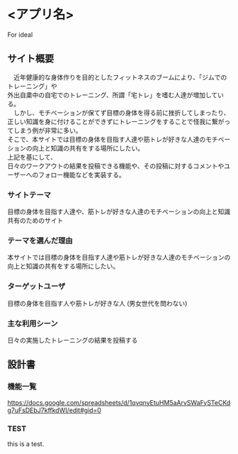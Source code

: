 # <アプリ名>
For ideal

## サイト概要
　近年健康的な身体作りを目的としたフィットネスのブームにより、「ジムでのトレーニング」や  
外出自粛中の自宅でのトレーニング、所謂「宅トレ」を嗜む人達が増加している。  
　しかし、モチベーションが保てず目標の身体を得る前に挫折してしまったり、  
正しい知識を身に付けることができずにトレーニングをすることで怪我に繋がってしまう例が非常に多い。  
そこで、本サイトでは目標の身体を目指す人達や筋トレが好きな人達のモチベーションの向上と知識の共有をする場所にしたい。  
上記を基にして、  
日々のワークアウトの結果を投稿できる機能や、その投稿に対するコメントやユーザーへのフォロー機能などを実装する。

### サイトテーマ
目標の身体を目指す人達や、筋トレが好きな人達のモチベーションの向上と知識共有のためのサイト

### テーマを選んだ理由
本サイトでは目標の身体を目指す人達や筋トレが好きな人達のモチベーションの向上と知識の共有をする場所にしたい。

### ターゲットユーザ
目標の身体を目指す人や筋トレが好きな人
(男女世代を問わない)

### 主な利用シーン
日々の実施したトレーニングの結果を投稿する

## 設計書

### 機能一覧
https://docs.google.com/spreadsheets/d/1qvqnyEtuHM5aArvSWaFySTeCKdg7uFsDEbJ7kffkdWI/edit#gid=0


### TEST
this is a test.
